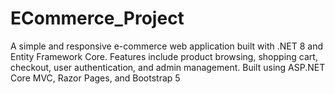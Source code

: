# ECommerce_Project
A simple and responsive e-commerce web application built with .NET 8 and Entity Framework Core. Features include product browsing, shopping cart, checkout, user authentication, and admin management. Built using ASP.NET Core MVC, Razor Pages, and Bootstrap 5
